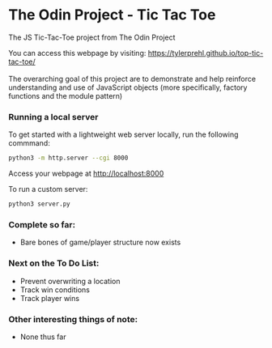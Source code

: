 # The Odin Project - Tic Tac Toe

The JS Tic-Tac-Toe project from The Odin Project

You can access this webpage by visiting: https://tylerprehl.github.io/top-tic-tac-toe/
<br><br>
The overarching goal of this project are to demonstrate and help reinforce understanding and use of JavaScript objects (more specifically, factory functions and the module pattern)

### Running a local server

To get started with a lightweight web server locally,
run the following commmand:

```bash
python3 -m http.server --cgi 8000
```

Access your webpage at <http://localhost:8000>

To run a custom server:

```bash
python3 server.py
```

### Complete so far:

- Bare bones of game/player structure now exists

### Next on the To Do List:

- Prevent overwriting a location
- Track win conditions
- Track player wins

### Other interesting things of note:

- None thus far
